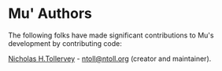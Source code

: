 # Mu' Authors

The following folks have made significant contributions to Mu's development by
contributing code:

[Nicholas H.Tollervey](https://ntoll.org/) - ntoll@ntoll.org (creator and
maintainer).
